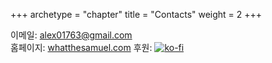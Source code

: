 +++
archetype = "chapter"
title = "Contacts"
weight = 2
+++

이메일: [alex01763@gmail.com](mailto:alex01763@gmail.com)    
홈페이지: [whatthesamuel.com](https://whatthesamuel.com)
후원: [![ko-fi](https://ko-fi.com/img/githubbutton_sm.svg)](https://ko-fi.com/H2H7IR2JP)